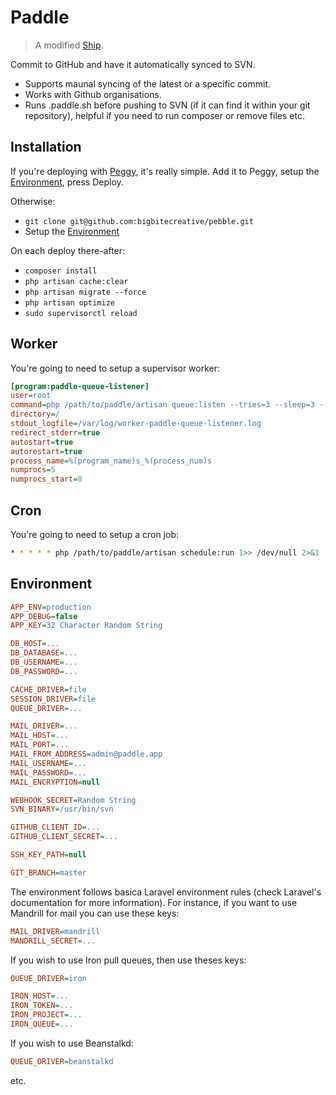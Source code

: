 # Paddle

> A modified [Ship](http://ship.getherbert.com).

Commit to GitHub and have it automatically synced to SVN. 

 * Supports maunal syncing of the latest or a specific commit. 
 * Works with Github organisations.
 * Runs .paddle.sh before pushing to SVN (if it can find it within your git repository), helpful if you need to run composer or remove files etc.


## Installation

If you're deploying with [Peggy](https://getpeggy.com/), it's really simple. Add it to Peggy, setup the [Environment](#environment), press Deploy.

Otherwise:
 * `git clone git@github.com:bigbitecreative/pebble.git`
 * Setup the [Environment](#environment)

On each deploy there-after:
 * `composer install`
 * `php artisan cache:clear`
 * `php artisan migrate --force`
 * `php artisan optimize`
 * `sudo supervisorctl reload`


## Worker

You're going to need to setup a supervisor worker:
```ini
[program:paddle-queue-listener]
user=root
command=php /path/to/paddle/artisan queue:listen --tries=3 --sleep=3 --timeout=60
directory=/
stdout_logfile=/var/log/worker-paddle-queue-listener.log
redirect_stderr=true
autostart=true
autorestart=true
process_name=%(program_name)s_%(process_num)s
numprocs=5
numprocs_start=0
```


## Cron

You're going to need to setup a cron job:
```sh
* * * * * php /path/to/paddle/artisan schedule:run 1>> /dev/null 2>&1
```


## Environment

```ini
APP_ENV=production
APP_DEBUG=false
APP_KEY=32 Character Random String

DB_HOST=...
DB_DATABASE=...
DB_USERNAME=...
DB_PASSWORD=...

CACHE_DRIVER=file
SESSION_DRIVER=file
QUEUE_DRIVER=...

MAIL_DRIVER=...
MAIL_HOST=...
MAIL_PORT=...
MAIL_FROM_ADDRESS=admin@paddle.app
MAIL_USERNAME=...
MAIL_PASSWORD=...
MAIL_ENCRYPTION=null

WEBHOOK_SECRET=Random String
SVN_BINARY=/usr/bin/svn

GITHUB_CLIENT_ID=...
GITHUB_CLIENT_SECRET=...

SSH_KEY_PATH=null

GIT_BRANCH=master
```

The environment follows basica Laravel environment rules (check Laravel's documentation for more information). For instance, if you want to use Mandrill for mail you can use these keys:
```ini
MAIL_DRIVER=mandrill
MANDRILL_SECRET=...
```

If you wish to use Iron pull queues, then use theses keys:
```ini
QUEUE_DRIVER=iron

IRON_HOST=...
IRON_TOKEN=...
IRON_PROJECT=...
IRON_QUEUE=...
```

If you wish to use Beanstalkd:
```ini
QUEUE_DRIVER=beanstalkd
```

etc.
